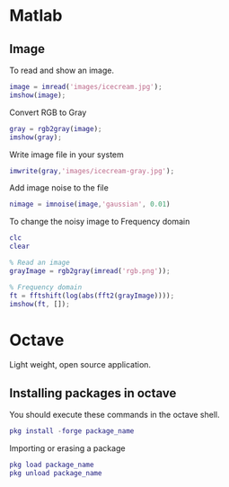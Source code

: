 # Matlab

## Image

To read and show an image.

```matlab
image = imread('images/icecream.jpg');
imshow(image);
```

Convert RGB to Gray

```matlab
gray = rgb2gray(image);
imshow(gray);
```

Write image file in your system

```matlab
imwrite(gray,'images/icecream-gray.jpg');
```

Add image noise to the file

```matlab
nimage = imnoise(image,'gaussian', 0.01)
```

To change the noisy image to Frequency domain

```matlab
clc 
clear

% Read an image
grayImage = rgb2gray(imread('rgb.png')); 

% Frequency domain
ft = fftshift(log(abs(fft2(grayImage)))); 
imshow(ft, []);
```

# Octave

Light weight, open source application. 

## Installing packages in octave

You should execute these commands in the octave shell.

```matlab
pkg install -forge package_name
```

Importing or erasing a package

```matlab
pkg load package_name
pkg unload package_name
```